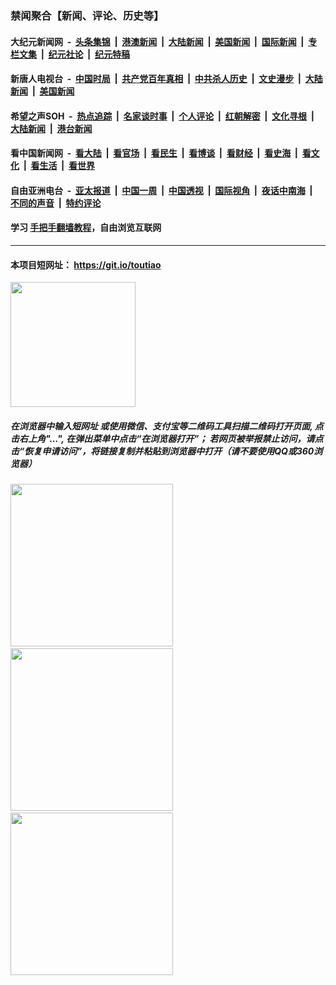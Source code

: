 ### 禁闻聚合【新闻、评论、历史等】

#### 大纪元新闻网 &nbsp;-&nbsp; [头条集锦](indexes/E头条集锦.md?t=02031711) &nbsp;|&nbsp; [港澳新闻](indexes/E港澳新闻.md?t=02031711)  &nbsp;|&nbsp; [大陆新闻](indexes/E大陆新闻.md?t=02031711) &nbsp;|&nbsp; [美国新闻](indexes/E美国新闻.md?t=02031711) &nbsp;|&nbsp; [国际新闻](indexes/E国际新闻.md?t=02031711) &nbsp;|&nbsp; [专栏文集](indexes/E专栏文集.md?t=02031711) &nbsp;|&nbsp; [纪元社论](indexes/E纪元社论.md?t=02031711) &nbsp;|&nbsp; [纪元特稿](indexes/E纪元特稿.md?t=02031711) 

#### 新唐人电视台 &nbsp;-&nbsp; [中国时局](indexes/N中国时局.md?t=02031711) &nbsp;|&nbsp; [共产党百年真相](indexes/N共产党百年真相.md?t=02031711) &nbsp;|&nbsp; [中共杀人历史](indexes/N中共杀人历史.md?t=02031711) &nbsp;|&nbsp; [文史漫步](indexes/N文史漫步.md?t=02031711) &nbsp;|&nbsp; [大陆新闻](indexes/N大陆新闻.md?t=02031711) &nbsp;|&nbsp; [美国新闻](indexes/N美国新闻.md?t=02031711)

#### 希望之声SOH &nbsp;-&nbsp; [热点追踪](indexes/H热点追踪.md?t=02031711) &nbsp;|&nbsp; [名家谈时事](indexes/H名家谈时事.md?t=02031711) &nbsp;|&nbsp; [个人评论](indexes/H个人评论.md?t=02031711)  &nbsp;|&nbsp; [红朝解密](indexes/H红朝解密.md?t=02031711) &nbsp;|&nbsp; [文化寻根](indexes/H文化寻根.md?t=02031711) &nbsp;|&nbsp; [大陆新闻](indexes/H大陆新闻.md?t=02031711) &nbsp;|&nbsp; [港台新闻](indexes/H港台新闻.md?t=02031711)

#### 看中国新闻网 &nbsp;-&nbsp; [看大陆](indexes/S看大陆.md?t=02031711) &nbsp;|&nbsp; [看官场](indexes/S看官场.md?t=02031711) &nbsp;|&nbsp; [看民生](indexes/S看民生.md?t=02031711)  &nbsp;|&nbsp; [看博谈](indexes/S看博谈.md?t=02031711) &nbsp;|&nbsp; [看财经](indexes/S看财经.md?t=02031711) &nbsp;|&nbsp; [看史海](indexes/S看史海.md?t=02031711) &nbsp;|&nbsp; [看文化](indexes/S看文化.md?t=02031711) &nbsp;|&nbsp; [看生活](indexes/S看生活.md?t=02031711) &nbsp;|&nbsp; [看世界](indexes/S看世界.md?t=02031711)

#### 自由亚洲电台 &nbsp;-&nbsp; [亚太报道](indexes/R亚太报道.md?t=02031711) &nbsp;|&nbsp; [中国一周](indexes/R中国一周.md?t=02031711) &nbsp;|&nbsp; [中国透视](indexes/R中国透视.md?t=02031711)  &nbsp;|&nbsp; [国际视角](indexes/R国际视角.md?t=02031711) &nbsp;|&nbsp; [夜话中南海](indexes/R夜话中南海.md?t=02031711) &nbsp;|&nbsp; [不同的声音](indexes/R不同的声音.md?t=02031711) &nbsp;|&nbsp; [特约评论](indexes/R特约评论.md?t=02031711)

#### 学习 [手把手翻墙教程](https://github.com/gfw-breaker/guides/wiki)，自由浏览互联网

----

#### 本项目短网址： https://git.io/toutiao
<img src="https://raw.githubusercontent.com/gfw-breaker/banned-news/master/scripts/img/qr.png" width="200px"/>  

##### 在浏览器中输入短网址 或使用微信、支付宝等二维码工具扫描二维码打开页面, 点击右上角"...", 在弹出菜单中点击“在浏览器打开”； 若网页被举报禁止访问，请点击“恢复申请访问”，将链接复制并粘贴到浏览器中打开（请不要使用QQ或360浏览器）

<img src="https://raw.githubusercontent.com/gfw-breaker/banned-news/master/scripts/img/1.png" width="260px"/> &nbsp; <img src="https://raw.githubusercontent.com/gfw-breaker/banned-news/master/scripts/img/2.png" width="260px"/> &nbsp; <img src="https://raw.githubusercontent.com/gfw-breaker/banned-news/master/scripts/img/3.png" width="260px"/>
